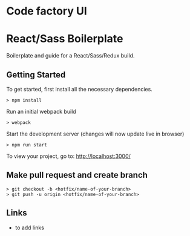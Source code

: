 # Code factory UI 

# React/Sass Boilerplate

Boilerplate and guide for a React/Sass/Redux build.

## Getting Started

To get started, first install all the necessary dependencies.
```
> npm install
```

Run an initial webpack build
```
> webpack
```

Start the development server (changes will now update live in browser)
```
> npm run start
```

To view your project, go to: [http://localhost:3000/](http://localhost:3000/)

## Make pull request and create branch
```
> git checkout -b <hotfix/name-of-your-branch>
> git push -u origin <hotfix/name-of-your-branch>
```

## Links

- to add links
